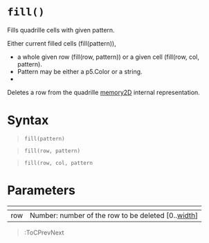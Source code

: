 # `fill()`

Fills quadrille cells with given pattern.

Either current filled cells (fill(pattern)),
   * a whole given row (fill(row, pattern)) or a given cell (fill(row, col, pattern).
   * Pattern may be either a p5.Color or a string.
   * 
Deletes a row from the quadrille [memory2D](/docs/props#memory2d) internal representation.

# Syntax

> `fill(pattern)`

> `fill(row, pattern)`

> `fill(row, col, pattern`

# Parameters

| <!-- --> | <!-- -->                                                                |
|----------|-------------------------------------------------------------------------|
| row      | Number: number of the row to be deleted [0..[width](/docs/props#width)] |

> :ToCPrevNext